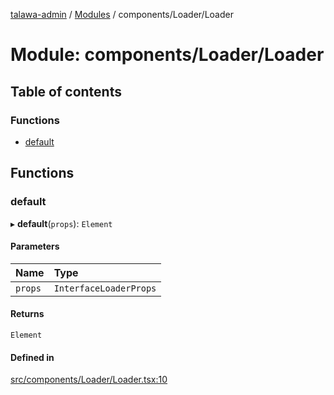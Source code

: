 [talawa-admin](../README.md) / [Modules](../modules.md) / components/Loader/Loader

# Module: components/Loader/Loader

## Table of contents

### Functions

- [default](components_Loader_Loader.md#default)

## Functions

### default

▸ **default**(`props`): `Element`

#### Parameters

| Name | Type |
| :------ | :------ |
| `props` | `InterfaceLoaderProps` |

#### Returns

`Element`

#### Defined in

[src/components/Loader/Loader.tsx:10](https://github.com/aialok/talawa-admin/blob/5a625c7/src/components/Loader/Loader.tsx#L10)
